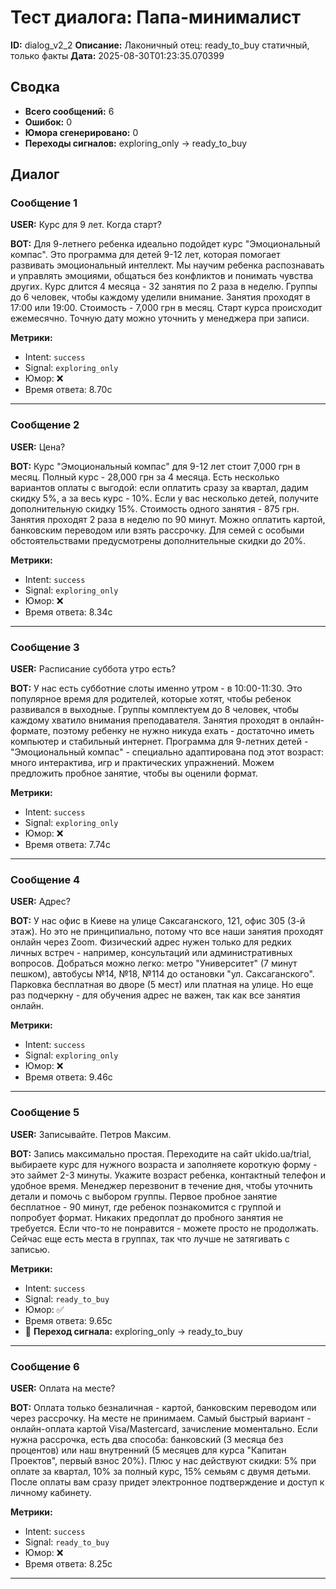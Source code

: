 # Тест диалога: Папа-минималист

**ID:** dialog_v2_2
**Описание:** Лаконичный отец: ready_to_buy статичный, только факты
**Дата:** 2025-08-30T01:23:35.070399

## Сводка

- **Всего сообщений:** 6
- **Ошибок:** 0
- **Юмора сгенерировано:** 0
- **Переходы сигналов:** exploring_only → ready_to_buy

## Диалог

### Сообщение 1

**USER:** Курс для 9 лет. Когда старт?

**BOT:** Для 9-летнего ребенка идеально подойдет курс "Эмоциональный компас". Это программа для детей 9-12 лет, которая помогает развивать эмоциональный интеллект. Мы научим ребенка распознавать и управлять эмоциями, общаться без конфликтов и понимать чувства других. Курс длится 4 месяца - 32 занятия по 2 раза в неделю. Группы до 6 человек, чтобы каждому уделили внимание. Занятия проходят в 17:00 или 19:00. Стоимость - 7,000 грн в месяц. Старт курса происходит ежемесячно. Точную дату можно уточнить у менеджера при записи.

**Метрики:**
- Intent: `success`
- Signal: `exploring_only`
- Юмор: ❌
- Время ответа: 8.70с

---

### Сообщение 2

**USER:** Цена?

**BOT:** Курс "Эмоциональный компас" для 9-12 лет стоит 7,000 грн в месяц. Полный курс - 28,000 грн за 4 месяца. Есть несколько вариантов оплаты с выгодой: если оплатить сразу за квартал, дадим скидку 5%, а за весь курс - 10%. Если у вас несколько детей, получите дополнительную скидку 15%. Стоимость одного занятия - 875 грн. Занятия проходят 2 раза в неделю по 90 минут. Можно оплатить картой, банковским переводом или взять рассрочку. Для семей с особыми обстоятельствами предусмотрены дополнительные скидки до 20%.

**Метрики:**
- Intent: `success`
- Signal: `exploring_only`
- Юмор: ❌
- Время ответа: 8.34с

---

### Сообщение 3

**USER:** Расписание суббота утро есть?

**BOT:** У нас есть субботние слоты именно утром - в 10:00-11:30. Это популярное время для родителей, которые хотят, чтобы ребенок развивался в выходные. Группы комплектуем до 8 человек, чтобы каждому хватило внимания преподавателя. Занятия проходят в онлайн-формате, поэтому ребенку не нужно никуда ехать - достаточно иметь компьютер и стабильный интернет. Программа для 9-летних детей - "Эмоциональный компас" - специально адаптирована под этот возраст: много интерактива, игр и практических упражнений. Можем предложить пробное занятие, чтобы вы оценили формат.

**Метрики:**
- Intent: `success`
- Signal: `exploring_only`
- Юмор: ❌
- Время ответа: 7.74с

---

### Сообщение 4

**USER:** Адрес?

**BOT:** У нас офис в Киеве на улице Саксаганского, 121, офис 305 (3-й этаж). Но это не принципиально, потому что все наши занятия проходят онлайн через Zoom. Физический адрес нужен только для редких личных встреч - например, консультаций или административных вопросов. Добраться можно легко: метро "Университет" (7 минут пешком), автобусы №14, №18, №114 до остановки "ул. Саксаганского". Парковка бесплатная во дворе (5 мест) или платная на улице. Но еще раз подчеркну - для обучения адрес не важен, так как все занятия онлайн.

**Метрики:**
- Intent: `success`
- Signal: `exploring_only`
- Юмор: ❌
- Время ответа: 9.46с

---

### Сообщение 5

**USER:** Записывайте. Петров Максим.

**BOT:** Запись максимально простая. Переходите на сайт ukido.ua/trial, выбираете курс для нужного возраста и заполняете короткую форму - это займет 2-3 минуты. Укажите возраст ребенка, контактный телефон и удобное время. Менеджер перезвонит в течение дня, чтобы уточнить детали и помочь с выбором группы. Первое пробное занятие бесплатное - 90 минут, где ребенок познакомится с группой и попробует формат. Никаких предоплат до пробного занятия не требуется. Если что-то не понравится - можете просто не продолжать. Сейчас еще есть места в группах, так что лучше не затягивать с записью.
<!-- [CTA_READY] -->

**Метрики:**
- Intent: `success`
- Signal: `ready_to_buy`
- Юмор: ✅
- Время ответа: 9.65с
- 🔄 **Переход сигнала:** exploring_only → ready_to_buy

---

### Сообщение 6

**USER:** Оплата на месте?

**BOT:** Оплата только безналичная - картой, банковским переводом или через рассрочку. На месте не принимаем. Самый быстрый вариант - онлайн-оплата картой Visa/Mastercard, зачисление моментально. Если нужна рассрочка, есть два способа: банковский (3 месяца без процентов) или наш внутренний (5 месяцев для курса "Капитан Проектов", первый взнос 20%). Плюс у нас действуют скидки: 5% при оплате за квартал, 10% за полный курс, 15% семьям с двумя детьми. После оплаты вам сразу придет электронное подтверждение и доступ к личному кабинету.

**Метрики:**
- Intent: `success`
- Signal: `ready_to_buy`
- Юмор: ❌
- Время ответа: 8.25с

---

